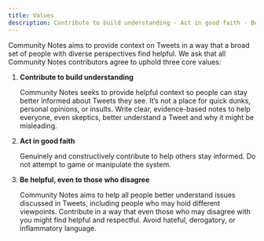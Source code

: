 ```yaml
---
title: Values
description: Contribute to build understanding · Act in good faith · Be helpful, even to those who disagree
---
```


Community Notes aims to provide context on Tweets in a way that a broad set of people with diverse perspectives find helpful. We ask that all Community Notes contributors agree to uphold three core values:

1. **Contribute to build understanding**

    Community Notes seeks to provide helpful context so people can stay better informed about Tweets they see. It’s not a place for quick dunks, personal opinions, or insults. Write clear, evidence-based notes to help everyone, even skeptics, better understand a Tweet and why it might be misleading.

2. **Act in good faith**

    Genuinely and constructively contribute to help others stay informed. Do not attempt to game or manipulate the system.

3. **Be helpful, even to those who disagree**

    Community Notes aims to help all people better understand issues discussed in Tweets, including people who may hold different viewpoints. Contribute in a way that even those who may disagree with you might find helpful and respectful. Avoid hateful, derogatory, or inflammatory language.
